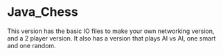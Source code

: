 Java_Chess
==========

This version has the basic IO files to make your own networking version, and a 2 player version.
It also has a version that plays AI vs AI, one smart and one random.
